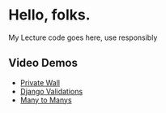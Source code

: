 # Hello, folks.
My Lecture code goes here, use responsibly

## Video Demos
- [Private Wall](https://vimeo.com/342383174/1869ac45dc)
- [Django Validations](https://vimeo.com/343119168/60809cc022)
- [Many to Manys](https://vimeo.com/343113702/85f136aa7b)
